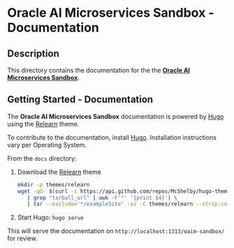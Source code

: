 # Oracle AI Microservices Sandbox - Documentation

## Description

This directory contains the documentation for the the [**Oracle AI Microservices Sandbox**](https://github.com/oracle-samples/oaim-sandbox).

## Getting Started - Documentation

The **Oracle AI Microservices Sandbox** documentation is powered by [Hugo](https://gohugo.io/) using the [Relearn](https://github.com/McShelby/hugo-theme-relearn) theme.

To contribute to the documentation, install [Hugo](https://gohugo.io/installation/). Installation instructions vary per Operating System.

From the `docs` directory:

1. Download the [Relearn](https://github.com/McShelby/hugo-theme-relearn) theme
   ```bash
   mkdir -p themes/relearn
   wget -qO- $(curl -s https://api.github.com/repos/McShelby/hugo-theme-relearn/releases/latest \
      | grep "tarball_url" | awk -F'"' '{print $4}') \
      | tar --exclude='*/exampleSite' -xz -C themes/relearn --strip-components=1
   ```

1. Start Hugo: `hugo serve`

This will serve the documentation on `http://localhost:1313/oaim-sandbox/` for review.
